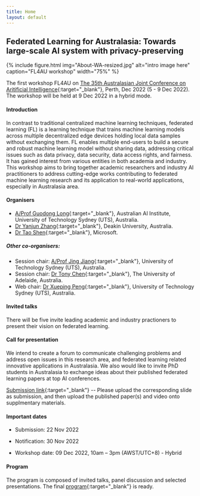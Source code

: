 ```yaml
---
title: Home
layout: default
---
```


## Federated Learning for Australasia: Towards large-scale AI system with privacy-preserving

{% include figure.html img="About-WA-resized.jpg" alt="intro image here" caption="FL4AU workshop" width="75%" %}

The first workshop FL4AU on [The 35th Australasian Joint Conference on Aritificial Intelligence](https://ajcai2022.org/){:target="_blank"}, Perth, Dec 2022 (5 - 9 Dec 2022). The workshop will be held at 9 Dec 2022 in a hybrid mode.

#### Introduction

In contrast to traditional centralized machine learning techniques, federated learning (FL) is a learning technique that trains machine learning models across multiple decentralized edge devices holding local data samples without exchanging them. FL enables multiple end-users to build a secure and robust machine learning model without sharing data, addressing critical issues such as data privacy, data security, data access rights, and fairness. It has gained interest from various entities in both academia and industry. This workshop aims to bring together academic researchers and industry AI practitioners to address cutting-edge works contributing to federated machine learning research and its application to real-world applications, especially in Australasia area. 

#### Organisers 

- [A/Prof Guodong Long](https://profiles.uts.edu.au/Guodong.Long/){:target="_blank"}, Australian AI Institute, University of Technology Sydney (UTS), Australia.
- [Dr Yanjun Zhang](https://www.deakin.edu.au/about-deakin/people/yanjun-zhang/){:target="_blank"}, Deakin University, Australia.
- [Dr Tao Shen](https://www.microsoft.com/en-us/research/people/shentao/){:target="_blank"}, Microsoft.

##### Other co-organisers:

- Session chair: [A/Prof Jing Jiang](https://profiles.uts.edu.au/jing.jiang){:target="_blank"}, University of Technology Sydney (UTS), Australia.
- Session chair: [Dr Tony Chen](https://www.adelaide.edu.au/directory/weitong.chen){:target="_blank"}, The University of Adelaide, Australia.
- Web chair: [Dr Xueping Peng](https://profiles.uts.edu.au/Xueping.Peng){:target="_blank"}, University of Technology Sydney (UTS), Australia.


#### Invited talks

There will be five invite leading academic and industry practioners to present their vision on federated learning. 


#### Call for presentation

We intend to create a forum to communicate challenging problems and address open issues in this research area, and federated learning related innovative applications in Australasia. We also would like to invite PhD students in Australasia to exchange ideas about their published federated learning papers at top AI conferences.

[Submission link](https://cmt3.research.microsoft.com/FL4AU2022/){:target="_blank"} -- Please upload the corresponding slide as submission, and then upload the published paper(s) and video onto supplmentary materials. 


#### Important dates

- Submission: 22 Nov 2022 

- Notification: 30 Nov 2022 

- Workshop date: 09 Dec 2022, 10am – 3pm (AWST/UTC+8) - Hybrid

#### Program

The program is composed of invited talks, panel discussion and selected presentations. The final [program](https://fl4au.github.io/pages/1-program.html){:target="_blank"} is ready.

<!--{% include toc.html %}
------
{% include template/credits.html %}-->
